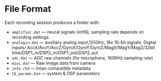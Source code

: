 
# File Format

Each recording session produces a folder with:

- `amplifier.dat` — neural signals (int16), sampling rate depends on recording settings.
- `analogin.dat` — auxiliary analog input,1250Hz, 16x 16-bit signals: Digital inputs/ AccX/AccY/AccZ/GyroX/GyroY/GyroZ/MagX/MagY/MagZ/32bit time/DSP1_in/DSP2_in/DSP1_out/DSP2_out
- `adc.dat` — ADC raw channels (for microphone, 160KHz sampling rate)
- `misc.dat` — Raw image data from camera
- `info.rhd` — Intan-compatible metadata
- `CE_params.bin` — system & DSP parameters

